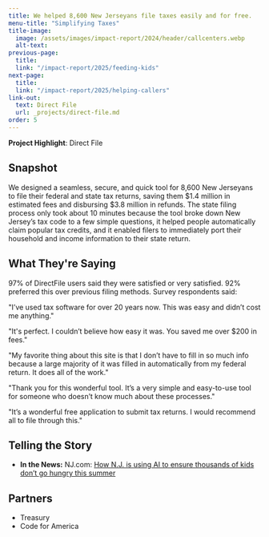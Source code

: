 ```yaml
---
title: We helped 8,600 New Jerseyans file taxes easily and for free.
menu-title: "Simplifying Taxes"
title-image:
  image: /assets/images/impact-report/2024/header/callcenters.webp
  alt-text:
previous-page:
  title:
  link: "/impact-report/2025/feeding-kids"
next-page:
  title:
  link: "/impact-report/2025/helping-callers"
link-out:
  text: Direct File
  url: _projects/direct-file.md
order: 5
---
```


<div class="usa-alert usa-alert--info usa-alert--no-icon">
    <div class="usa-alert__body">
        <p class="usa-alert__text">
            <strong> Project Highlight</strong>: Direct File
        </p>
    </div>
</div>

## Snapshot

We designed a seamless, secure, and quick tool for 8,600 New Jerseyans to file their federal and state tax returns, saving them $1.4 million in estimated fees and disbursing $3.8 million in refunds. The state filing process only took about 10 minutes because the tool broke down New Jersey’s tax code to a few simple questions, it helped people automatically claim popular tax credits, and it enabled filers to immediately port their household and income information to their state return.

## What They're Saying

97% of DirectFile users said they were satisfied or very satisfied. 92% preferred this over previous filing methods. Survey respondents said:

<div class="usa-alert usa-alert--info usa-alert--no-icon">
    <div class="usa-alert__body">
        <p class="usa-alert__text">
            "I’ve used tax software for over 20 years now. This was easy and didn’t cost me anything."
        </p>
    </div>
</div>

<div class="usa-alert usa-alert--info usa-alert--no-icon">
    <div class="usa-alert__body">
        <p class="usa-alert__text">
           "It's perfect. I couldn’t believe how easy it was. You saved me over $200 in fees."
        </p>
    </div>
</div>

<div class="usa-alert usa-alert--info usa-alert--no-icon">
    <div class="usa-alert__body">
        <p class="usa-alert__text">
           "My favorite thing about this site is that I don’t have to fill in so much info because a large majority of it was filled in automatically from my federal return. It does all of the work."
        </p>
    </div>
</div>

<div class="usa-alert usa-alert--info usa-alert--no-icon">
    <div class="usa-alert__body">
        <p class="usa-alert__text">
           "Thank you for this wonderful tool. It’s a very simple and easy-to-use tool for someone who doesn’t know much about these processes."
        </p>
    </div>
</div>

<div class="usa-alert usa-alert--info usa-alert--no-icon">
    <div class="usa-alert__body">
        <p class="usa-alert__text">
           "It’s a wonderful free application to submit tax returns. I would recommend all to file through this."
        </p>
    </div>
</div>

## Telling the Story

- **In the News:** NJ.com: [How N.J. is using AI to ensure thousands of kids don’t go hungry this summer](https://www.nj.com/mosaic/2025/07/how-nj-is-using-ai-to-ensure-thousands-of-kids-dont-go-hungry-this-summer.html)

## Partners

- Treasury
- Code for America
